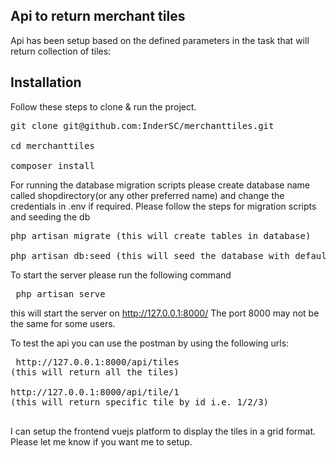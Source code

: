 ## Api to return merchant tiles

Api has been setup based on the defined parameters in the task that will return collection of tiles:


## Installation
Follow these steps to clone & run the project. 

<pre>
git clone git@github.com:InderSC/merchanttiles.git

cd merchanttiles

composer install </pre>

For running the database migration scripts please create database name called shopdirectory(or any other preferred name) and change the credentials in .env if required.  Please follow the steps for migration scripts and seeding the db

<pre>php artisan migrate (this will create tables in database)

php artisan db:seed (this will seed the database with default merchant tiles records) </pre>

To start the server please run the following command
<pre> php artisan serve </pre>
this will start the server on http://127.0.0.1:8000/ The port 8000 may not be the same for some users.

To test the api you can use the postman by using the following urls:
<pre> http://127.0.0.1:8000/api/tiles 
(this will return all the tiles)
      
http://127.0.0.1:8000/api/tile/1 
(this will return specific tile by id i.e. 1/2/3)
      
</pre>

I can setup the frontend vuejs platform to display the tiles in a grid format. Please let me know if you want me to setup.
